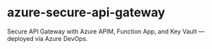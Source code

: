 # azure-secure-api-gateway
Secure API Gateway with Azure APIM, Function App, and Key Vault — deployed via Azure DevOps.
